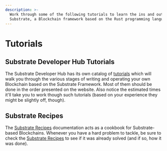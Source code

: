 ```yaml
---
description: >-
  Work through some of the following tutorials to learn the ins and outs of
  Substrate, a Blockchain framework based on the Rust programming language.
---
```


# Tutorials

## Substrate Developer Hub Tutorials

The Substrate Developer Hub has its own catalog of [tutorials](https://substrate.dev/en/tutorials) which will walk you through the various stages of writing and operating your own Blockchain based on the Substrate Framework. Most of them should be done in the order presented on the website. Also notice the estimated times it'll take you to work though such tutorials \(based on your experience they might be slightly off, though\).

## Substrate Recipes

The [Substrate Recipes](https://substrate.dev/recipes/) documentation acts as a cookbook for Substrate-based Blockchains. Whenever you have a hard problem to tackle, be sure to check the [Substrate Recipes](https://substrate.dev/recipes/) to see if it was already solved \(and if so, how it was done\).

